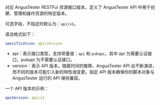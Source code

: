 [//]: # (Api版本&#40;apiVersion&#41;)

[//]: # (===)

对应 AngusTester RESTFul 资源接口版本，定义了 AngusTester API 中用于创建、管理和操作资源的特定版本。   

可选字段，不指定时默认为：`api/v1`。   

语法格式如下：   

```yaml
specification: api/version
```   

- api：表示接口类型，支持常量值：`api` 和 `pubapi`，其中 api 为需要认证接口，pubapi 为不需要认证接口。
- version：表示 API 版本。随着时间的推移，AngusTester API 会不断演进，而不同的版本可能引入新的特性或变更。指定 API 版本确保你的脚本对象与 AngusTester 运行的 API 保持兼容。

一个 API 版本的示例：   

```yaml
apiVersion: api/v1
```
